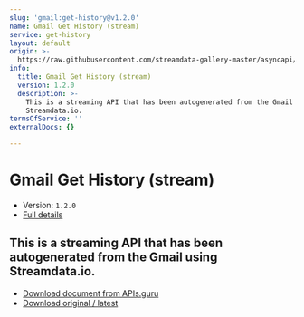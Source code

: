 ```yaml
---
slug: 'gmail:get-history@v1.2.0'
name: Gmail Get History (stream)
service: get-history
layout: default
origin: >-
  https://raw.githubusercontent.com/streamdata-gallery-master/asyncapi/master/_listings/gmail/gmail-get-history-stream-async.md
info:
  title: Gmail Get History (stream)
  version: 1.2.0
  description: >-
    This is a streaming API that has been autogenerated from the Gmail using
    Streamdata.io.
termsOfService: ''
externalDocs: {}

---
```

# Gmail Get History (stream)

* Version: `1.2.0`
* [Full details](../html/gmail:get-history@v1.2.0.html)




## This is a streaming API that has been autogenerated from the Gmail using Streamdata.io.



* [Download document from APIs.guru](https://raw.githubusercontent.com/APIs-guru/asyncapi-directory/master/docs/APIs/gmail%3Aget-history%40v1.2.0.yaml)
* [Download original / latest](https://raw.githubusercontent.com/streamdata-gallery-master/asyncapi/master/_listings/gmail/gmail-get-history-stream-async.md)

<script type="application/ld+json">
{
  "@context": "http://schema.org/",
  "@type": "WebAPI",
  "description": "This is a streaming API that has been autogenerated from the Gmail using Streamdata.io.",
  "documentation": "",

  "name": "Gmail Get History (stream)"
}
</script>
